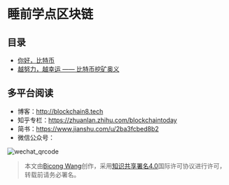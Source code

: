 # 睡前学点区块链

## 目录

 - [你好，比特币](/btc-1.md)
 - [越努力，越幸运 —— 比特币挖矿奥义](/btc-2.md)
 


## 多平台阅读

 - 博客：http://blockchain8.tech
 - 知乎专栏：https://zhuanlan.zhihu.com/blockchaintoday
 - 简书：https://www.jianshu.com/u/2ba3fcbed8b2
 - 微信公众号：            
 
![wechat_qrcode](http://7xoqy3.com1.z0.glb.clouddn.com/wechat_public_account.jpg)

>本文由[Bicong Wang](https://github.com/wangbicong)创作，采用[知识共享署名4.0](https://creativecommons.org/licenses/by/4.0/)国际许可协议进行许可，转载前请务必署名。
